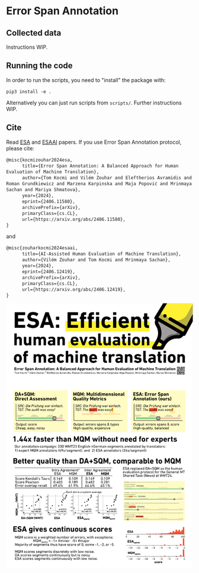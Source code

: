 # Error Span Annotation

## Collected data

Instructions WIP.

## Running the code

In order to run the scripts, you need to "install" the package with:
```
pip3 install -e .
```

Alternatively you can just run scripts from `scripts/`.
Further instructions WIP.

## Cite

Read [ESA](https://arxiv.org/abs/2406.11580) and [ESAAI](https://arxiv.org/abs/2406.12419) papers.
If you use Error Span Annotation protocol, please cite:

```
@misc{kocmizouhar2024esa,
      title={Error Span Annotation: A Balanced Approach for Human Evaluation of Machine Translation}, 
      author={Tom Kocmi and Vilém Zouhar and Eleftherios Avramidis and Roman Grundkiewicz and Marzena Karpinska and Maja Popović and Mrinmaya Sachan and Mariya Shmatova},
      year={2024},
      eprint={2406.11580},
      archivePrefix={arXiv},
      primaryClass={cs.CL},
      url={https://arxiv.org/abs/2406.11580}, 
}
```

and

```
@misc{zouharkocmi2024esaai,
      title={AI-Assisted Human Evaluation of Machine Translation}, 
      author={Vilém Zouhar and Tom Kocmi and Mrinmaya Sachan},
      year={2024},
      eprint={2406.12419},
      archivePrefix={arXiv},
      primaryClass={cs.CL},
      url={https://arxiv.org/abs/2406.12419}, 
}
```

<img src="misc/poster_ESA.png" width="900wv">